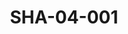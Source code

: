 ---
pid: SHA-04-001
title: SHA-04-001
language: en
collection: Sharhabil Ahmed
original_label: 
rights: Sharhabil Ahmed
location_of_original: Sharhabil Ahmed
photographer_or_studio: 
scanned_from: photograph 10.7 by 12.7
_date: 1964-1965
location: Khartoum, Educational Publishing House
description: Director Mahdi 'Ali Sharafi Chief Editor of Sibyan Rida Muhammad Osman
  Editor Muhammad Osman al Shaigi
additional_notes: 
permission_display: 'yes'
on_server: 'no'
on_website: 'no'
permalink: /photopages/en/SHA-04-001.html
layout: photo-page
---